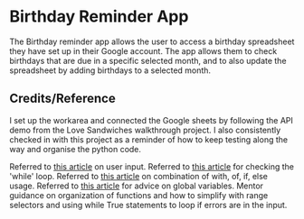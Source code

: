 # Birthday Reminder App

The Birthday reminder app allows the user to access a birthday spreadsheet they have set up in their Google account. The app allows them to check birthdays that are due in a specific selected month, and to also update the spreadsheet by adding birthdays to a selected month.

## Credits/Reference

I set up the workarea and connected the Google sheets by following the API demo from the Love Sandwiches walkthrough project. I also consistently checked in with this project as a reminder of how to keep testing along the way and organise the python code.

Referred to [this article](https://www.knowledgehut.com/blog/programming/user-input-in-python) on user input.
Referred to [this article](https://www.toolsqa.com/python/python-while-loop/) for checking the 'while' loop.
Referred to [this article](https://stackoverflow.com/questions/20652527/python-try-except-with-of-if-else) on combination of with, of, if, else usage.
Referred to [this article](https://www.geeksforgeeks.org/how-to-use-a-variable-from-another-function-in-python/) for advice on global variables.
Mentor guidance on organization of functions and how to simplify with range selectors and using while True statements to loop if errors are in the input.
